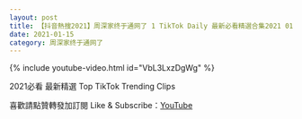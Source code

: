 ```yaml
---
layout: post
title: 【抖音熱搜2021】周深家终于通网了 1 TikTok Daily 最新必看精選合集2021 01 15
date: 2021-01-15
category: 周深家终于通网了
---
```


{% include youtube-video.html id="VbL3LxzDgWg" %}

2021必看 最新精選 Top TikTok Trending Clips

喜歡請點贊轉發加訂閱 Like & Subscribe：[YouTube](https://www.youtube.com/channel/UCAoR7VcanIPd04uEq_GIylA/videos)

